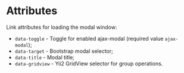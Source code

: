 # Attributes

Link attributes for loading the modal window:

* `data-toggle` - Toggle for enabled ajax-modal (required value `ajax-modal`);
* `data-target` - Bootstrap modal selector;
* `data-title` - Modal title;
* `data-gridview` - Yii2 GridView selector for group operations.